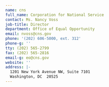 ```yaml
---
name: cns
full_name: Corporation for National Service
contact: Ms. Nancy Voss
job-title: Director
department: Office of Equal Opportunity
email: nvoss@cns.gov
phone: '(202) 606-5000, ext. 312'
phone-g: ''
tty: (202) 565-2799
fax: (202) 565-2816
email-g: eo@cns.gov
website: ''
address: |-
  1201 New York Avenue NW, Suite 7101
  Washington, DC  20525
---
```


